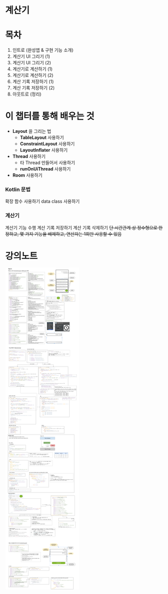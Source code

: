 # 계산기

# 목차
1. 인트로  (완성앱 & 구현 기능 소개)
2. 계산기 UI 그리기 (1)
3. 계산기 UI 그리기 (2)
4. 계산기로 계산하기 (1)
5. 계산기로 계산하기 (2)
6. 계산 기록 저장하기 (1)
7. 계산 기록 저장하기 (2)
8. 아웃트로 (정리)

# 이 챕터를 통해 배우는 것
- **Layout** 을 그리는 법
    - **TableLayout** 사용하기
    - **ConstraintLayout** 사용하기
    - **LayoutInflater** 사용하기
- **Thread** 사용하기
    - 타 Thread 만들어서 사용하기
    - **runOnUiThread** 사용하기
- **Room** 사용하기

### Kotlin 문법
확장 함수 사용하기
data class 사용하기

### 계산기
계산기 기능 수행
계산 기록 저장하기
계산 기록 삭제하기
~~단 시간관계 상 정수형으로 한정하고, 몇 가지 기능을 배제하고, 연산자는 1회만 사용할 수 있음~~

# 강의노트
![1](./calculator.png)
